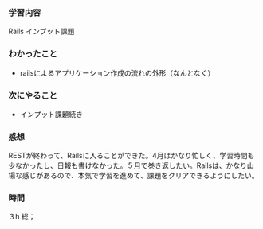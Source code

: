 ### 学習内容
Rails インプット課題　
### わかったこと
- railsによるアプリケーション作成の流れの外形（なんとなく）
### 次にやること
- インプット課題続き
### 感想
RESTが終わって、Railsに入ることができた。4月はかなり忙しく、学習時間も少なかったし、日報も書けなかった。５月で巻き返したい。Railsは、かなり山場な感じがあるので、本気で学習を進めて、課題をクリアできるようにしたい。
### 時間
３h
総；
